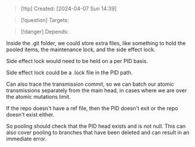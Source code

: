 
>[!tip] Created: [2024-04-07 Sun 14:39]

>[!question] Targets: 

>[!danger] Depends: 

Inside the .git folder, we could store extra files, like something to hold the pooled items, the maintenance lock, and the side effect lock.

Side effect lock would need to be held on a per PID basis.

Side effect lock could be a .lock file in the PID path.

Can also trace the transmission commit, so we can batch our atomic transmissions separately from the main head, in cases where we are over the atomic mutations limit.

If the repo doesn't have a ref file, then the PID doesn't exit or the repo doesn't exist either.

So pooling should check that the PID head exists and is not null.
This can also cover pooling to branches that have been deleted and can result in an immediate error.